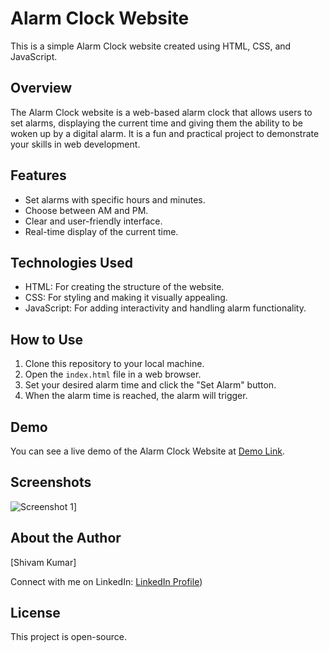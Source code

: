 # Alarm Clock Website

This is a simple Alarm Clock website created using HTML, CSS, and JavaScript.

## Overview

The Alarm Clock website is a web-based alarm clock that allows users to set alarms, displaying the current time and giving them the ability to be woken up by a digital alarm. It is a fun and practical project to demonstrate your skills in web development.

## Features

- Set alarms with specific hours and minutes.
- Choose between AM and PM.
- Clear and user-friendly interface.
- Real-time display of the current time.

## Technologies Used

- HTML: For creating the structure of the website.
- CSS: For styling and making it visually appealing.
- JavaScript: For adding interactivity and handling alarm functionality.

## How to Use

1. Clone this repository to your local machine.
2. Open the `index.html` file in a web browser.
3. Set your desired alarm time and click the "Set Alarm" button.
4. When the alarm time is reached, the alarm will trigger.

## Demo

You can see a live demo of the Alarm Clock Website at [Demo Link](https://your-demo-link.com).

## Screenshots

![Screenshot 1]([https://ibb.co/P1vYW2K)]

## About the Author

[Shivam Kumar]

Connect with me on LinkedIn: [LinkedIn Profile](https://www.linkedin.com/in/imshivam1/))

## License

This project is open-source.
